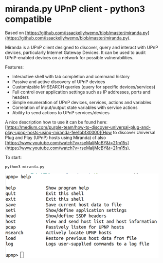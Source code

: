 # miranda.py UPnP client - python3 compatible 

Based on [https://github.com/issackelly/wemo/blob/master/miranda.py](https://github.com/issackelly/wemo/blob/master/miranda.py).

Miranda is a UPnP client designed to discover, query and interact with UPnP devices, particularly        Internet Gateway Devices. It can be used to audit UPnP-enabled devices on a network for possible         vulnerabilities.

Features:

- Interactive shell with tab completion and command history
- Passive and active discovery of UPnP devices
- Customizable M-SEARCH queries (query for specific devices/services)
- Full control over application settings such as IP addresses, ports and headers
- Simple enumeration of UPnP devices, services, actions and variables
- Correlation of input/output state variables with service actions
- Ability to send actions to UPnP services/devices


A nice description how to use it can be found here: [https://medium.com/purple-team/how-to-discover-universal-plug-and-play-upnp-hosts-using-miranda-fee1bbf30000](How to discover Universal Plug and Play (UPnP) hosts using Miranda)
cf also [https://www.youtube.com/watch?v=rseMaljMcBY&t=21m15s](https://www.youtube.com/watch?v=rseMaljMcBY&t=21m15s).

To start:

```
python3 miranda.py
```  

![](help.png)
